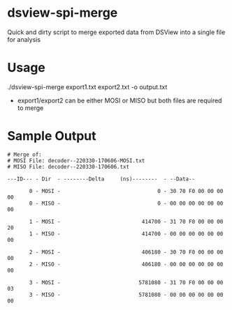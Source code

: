 # dsview-spi-merge
Quick and dirty script to merge exported data from DSView into a single file for analysis

# Usage
./dsview-spi-merge export1.txt export2.txt -o output.txt

- export1/export2 can be either MOSI or MISO but both files are required to merge

# Sample Output
```
# Merge of:
# MOSI File: decoder--220330-170606-MOSI.txt
# MISO File: decoder--220330-170606.txt

---ID--- - Dir  - --------Delta     (ns)--------  - --Data--

       0 - MOSI -                               0 - 30 70 F0 00 00 00 00
       0 - MISO -                               0 - 00 00 00 00 00 00 00

       1 - MOSI -                          414700 - 31 70 F0 00 00 00 20
       1 - MISO -                          414700 - 00 00 00 00 00 00 00

       2 - MOSI -                          406180 - 30 70 F0 00 00 00 00
       2 - MISO -                          406180 - 00 00 00 00 00 00 00

       3 - MOSI -                         5781080 - 31 70 F0 00 00 00 03
       3 - MISO -                         5781080 - 00 00 00 00 00 00 00
```

